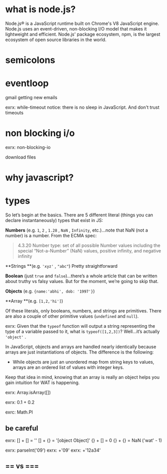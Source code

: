 # what is node.js?

Node.js® is a JavaScript runtime built on Chrome's V8 JavaScript engine. Node.js uses an event-driven, non-blocking I/O model that makes it lightweight and efficient. Node.js' package ecosystem, npm, is the largest ecosystem of open source libraries in the world.

# semicolons

# eventloop

gmail getting new emails

exrx: while-timeout
notice: there is no sleep in JavaScript. And don't trust timeouts

# non blocking i/o

exrx: non-blocking-io

download files

# why javascript?

# types

So let’s begin at the basics. There are 5 different literal (things you can declare instantaneously) types that exist in JS:

**Numbers** (e.g. `1`, `2` , `1.28` , `NaN` , `Infinity`, etc.)…note that NaN
(not a number) is a number. From the ECMA spec:

> 4.3.20 Number type: set of all possible Number values including the special
> “Not-a-Number” (NaN) values, positive infinity, and negative infinity

**Strings **(e.g. `'xyz'` , `"abc"`) Pretty straightforward

**Boolean** (just `true` and `false`)…there’s a whole article that can be
written about truthy vs falsy values. But for the moment, we’re going to skip
that.

**Objects** (e.g. `{name:'abhi', dob: '1997'}`)

**Array **(e.g. `[1,2,'hi']`)

Of these literals, only booleans, numbers, and strings are primitives. There are
also a couple of other primitive values (`undefined` and `null`).

exrx: Given that the `typeof` function will output a string representing the type of a variable passed to it, what is `typeof([1,2,3])`? Well…it’s actually `'object'` .

In JavaScript, objects and arrays are handled nearly identically because arrays
are just instantiations of objects. The difference is the following:

* While objects are just an unordered map from string keys to values, arrays are
an ordered list of values with integer keys.

Keep that idea in mind, knowing that an array is really an object helps you gain
intuition for WAT is happening.

exrx: Array.isArray([])

exrx: 0.1 + 0.2

exrc: Math.PI

## be careful

exrx: [] + [] = ''
[] + {} = '[object Object]'
{} + [] = 0
{} + {} = NaN
('wat' - 1)

exrx: parseInt('09')
exrx: +'09'
exrx: +'12a34'

## == vs ===
